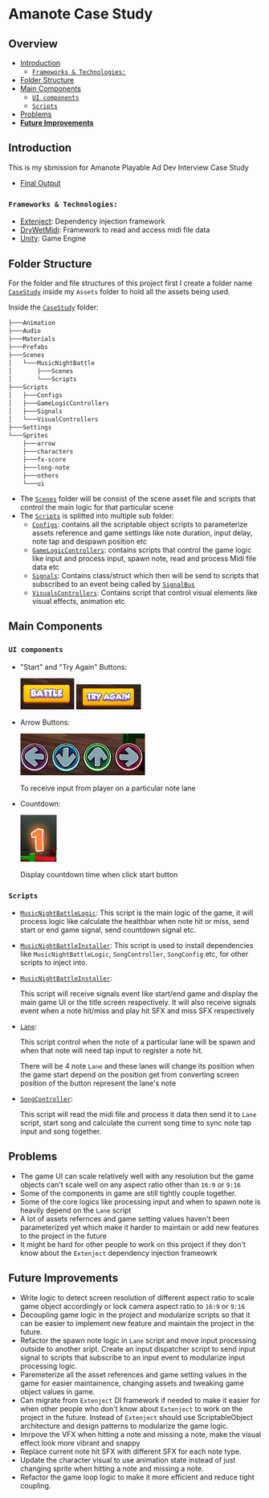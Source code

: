# Amanote Case Study

## Overview

- [Introduction](#introduction)
  - [``Frameworks & Technologies:``](#frameworks--technologies)
- [Folder Structure](#folder-structure)
- [Main Components](#main-components)
  - [``UI components``](#ui-components)
  - [``Scripts``](#scripts)
- [Problems](#problems)
- [**Future Improvements**](#future-improvements)

[//]: # (- [Key Features]&#40;#key-features&#41;)

## Introduction

This is my sbmission for Amanote Playable Ad Dev Interview Case Study

- [Final Output](https://asdqwe02.github.io/Case-Study-Hosting/)

### ``Frameworks & Technologies:``

- [Extenject](https://github.com/Mathijs-Bakker/Extenject): Dependency injection framework
- [DryWetMidi](https://github.com/melanchall/drywetmidi): Framework to read and access midi file data
- [Unity](https://unity.com): Game Engine

[//]: # (## Key Features)

[//]: # ()
[//]: # (- Highlight the key features or functionalities of the project.)

[//]: # (- Explain how these features are implemented within the project structure.)

[//]: # (- Mention any important algorithms, data structures, or design patterns utilized.)

## Folder Structure

For the folder and file structures of this project first I create a folder name [`CaseStudy`](./Assets/CaseStudy) inside
my `Assets` folder to hold all the assets being used.

Inside the [`CaseStudy`](./Assets/CaseStudy) folder:

```
├───Animation                       
├───Audio
├───Materials
├───Prefabs
├───Scenes
│   └───MusicNightBattle
│       ├───Scenes
│       └───Scripts
├───Scripts
│   ├───Configs
│   ├───GameLogicControllers
│   ├───Signals
│   └───VisualControllers
├───Settings
└───Sprites
    ├───arrow
    ├───characters
    ├───fx-score
    ├───long-note
    ├───others
    └───ui
```

- The [`Scenes`](./Assets/CaseStudy/Scenes) folder will be consist of the scene asset file and scripts that control the
  main logic for that particular scene
- The [`Scripts`](./Assets/CaseStudy/Scripts) is splitted into multiple sub folder:
  - [`Configs`](./Assets/CaseStudy/Scripts/Configs): contains all the scriptable object scripts to parameterize assets
      reference and game settings like note duration, input delay, note tap and despawn position etc
  - [`GameLogicControllers`](./Assets/CaseStudy/Scripts/GameLogicControllers): contains scripts that control the game logic like
      input and process input, spawn note, read and process Midi file data etc
  - [`Signals`](./Assets/CaseStudy/Scripts/Signals): Contains class/struct which then will be send to scripts that subscribed to an event being called by [`SignalBus`](https://github.com/modesttree/Zenject/blob/master/Documentation/Signals.md)
  - [`VisualsControllers`](./Assets/CaseStudy/Scripts/VisualControllers): Contains script that control visual elements like visual effects, animation etc

## Main Components

### ``UI components``

- "Start" and "Try Again" Buttons:

    ![Alt text](./README%20images/image-2.png)  ![Alt text](./README%20images/image-3.png)

- Arrow Buttons:

    ![Arrow Buttons](./README%20images/image.png)

    To receive input from player on a particular note lane

- Countdown:

    ![Alt text](./README%20images/image-1.png)

    Display countdown time when click start button

### ``Scripts``

- [`MusicNightBattleLogic`](./Assets/CaseStudy/Scenes/MusicNightBattle/Scripts/MusicNightBattleLogic.cs): This script is the main logic of the game, it will process logic like calculate the healthbar when note hit or miss, send start or end game signal, send countdown signal etc.

- [`MusicNightBattleInstaller`](./Assets/CaseStudy/Scenes/MusicNightBattle/Scripts/MusicNightBattleInstaller.cs): This script is used to install dependencies like `MusicNightBattleLogic`, `SongController`, `SongConfig` etc, for other scripts to inject into.

- [`MusicNightBattleInstaller`](./Assets/CaseStudy/Scenes/MusicNightBattle/Scripts/MusicNightBattleController.cs):
  
    This script will receive signals event like start/end game and display the main game UI or the title screen respectively. It will also receive signals event when a note hit/miss and play hit SFX and miss SFX respectively  
  
- [`Lane`](./Assets/CaseStudy/Scripts/GameLogicControllers/Lane.cs):

    This script control when the note of a particular lane will be spawn and when that note will need tap input to register a note hit.
  
    There will be 4 note `Lane` and these lanes will change its position when the game start depend on the position get from converting screen position of the button represent the lane's note
  
- [`SongController`](./Assets/CaseStudy/Scripts/GameLogicControllers/SongController.cs):
  
    This script will read the midi file and process it data then send it to `Lane` script, start song and calculate the current song time to sync note tap input and song together.
  
## Problems

- The game UI can scale relatively well with any resolution but the game objects can't scale well on any aspect ratio other than `16:9` or `9:16`
- Some of the components in game are still tightly couple together.
- Some of the core logics like processing input and when to spawn note is heavily depend on the `Lane` script
- A lot of assets refernces and game setting values haven't been parameterized yet which make it harder to maintain or add new features to the project in the future  
- It might be hard for other people to work on this project if they don't know about the `Extenject` dependency injection frameowrk

## **Future Improvements**

- Write logic to detect screen resolution of different aspect ratio to scale game object accordingly or lock camera aspect ratio to `16:9` or `9:16`
- Decoupling game logic in the project and modularize scripts so that it can be easier to implement new feature and maintain the project in the future.
- Refactor the spawn note logic in `Lane` script and move input processing outside to another sript. Create an input dispatcher script to send input signal to scripts that subscribe to an input event to modularize input processing logic.
- Paremeterize all the asset references and game setting values in the game for easier maintainence, changing assets and tweaking game object values in game.
- Can migrate from `Extenject` DI framework if needed to make it easier for when other people who don't know about `Extenject` to work on the project in the future. Instead of `Extenject` should use ScriptableObject architecture and design patterns to modularize the game logic.
- Imrpove the VFX when hitting a note and missing a note, make the visual effect look more vibrant and snappy
- Replace current note hit SFX with different SFX for each note type.
- Update the character visual to use animation state instead of just changing sprite when hitting a note and missing a note.
- Refactor the game loop logic to make it more efficient and reduce tight coupling.
